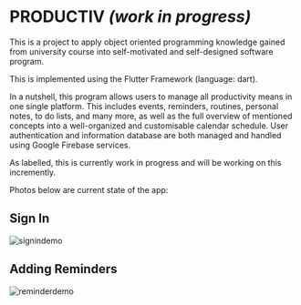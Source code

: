 # **PRODUCTIV** *(work in progress)*

  This is a project to apply object oriented programming knowledge gained from university course into self-motivated and self-designed software program. 
  
  This is implemented using the Flutter Framework (language: dart).

  In a nutshell, this program allows users to manage all productivity means in one single platform. This includes events, reminders, routines, personal notes, to do lists, and many more, as well as the full overview of mentioned concepts into a well-organized and customisable calendar schedule. User authentication and information database are both managed and handled using Google Firebase services. 

  As labelled, this is currently work in progress and will be working on this incremently.
  
  Photos below are current state of the app:
  
  ## Sign In
  ![signindemo](https://github.com/joshuapocsidio/productiv/blob/master/demos/signin_demo.gif)
  
  ## Adding Reminders
  ![reminderdemo](https://github.com/joshuapocsidio/productiv/blob/master/demos/reminders_demo.gif)
  
